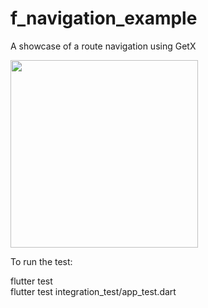 # f_navigation_example

A showcase of a route navigation using GetX

<img src=https://github.com/augustosalazar/f_navigation_template/assets/4458129/37f3f2db-be41-45cd-b03d-371fca63cff4 width="300" />

To run the test:

flutter test    
flutter test integration_test/app_test.dart   
